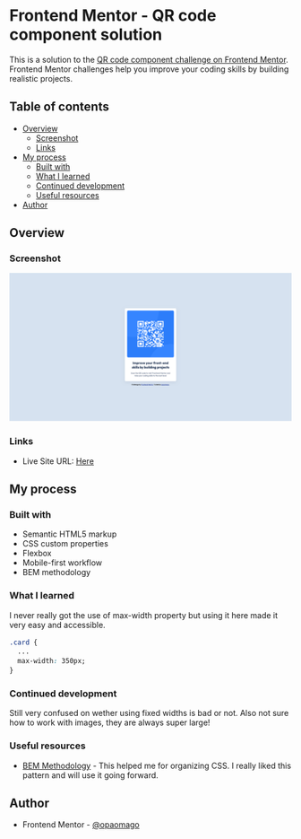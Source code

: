 # Frontend Mentor - QR code component solution

This is a solution to the [QR code component challenge on Frontend Mentor](https://www.frontendmentor.io/challenges/qr-code-component-iux_sIO_H). Frontend Mentor challenges help you improve your coding skills by building realistic projects.

## Table of contents

- [Overview](#overview)
  - [Screenshot](#screenshot)
  - [Links](#links)
- [My process](#my-process)
  - [Built with](#built-with)
  - [What I learned](#what-i-learned)
  - [Continued development](#continued-development)
  - [Useful resources](#useful-resources)
- [Author](#author)

## Overview

### Screenshot

![](./screenshot.png)

### Links

- Live Site URL: [Here](https://opaomago.github.io/qr_code_component_main/)

## My process

### Built with

- Semantic HTML5 markup
- CSS custom properties
- Flexbox
- Mobile-first workflow
- BEM methodology

### What I learned

I never really got the use of max-width property but using it here made it very
easy and accessible.

```css
.card {
  ...
  max-width: 350px;
}
```

### Continued development

Still very confused on wether using fixed widths is bad or not. Also not sure how
to work with images, they are always super large!

### Useful resources

- [BEM Methodology](https://en.bem.info/methodology/) - This helped me for organizing CSS. I really liked this pattern and will use it going forward.

## Author

- Frontend Mentor - [@opaomago](https://www.frontendmentor.io/profile/opaomago)
